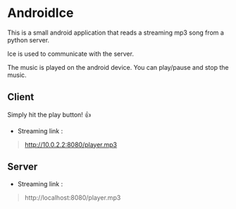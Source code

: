 # AndroidIce
This is a small android application that reads a streaming mp3 song from a python server. 

Ice is used to communicate with the server.

The music is played on the android device. You can play/pause and stop the music.

## Client
Simply hit the play button! :+1:
- Streaming link : 
> http://10.0.2.2:8080/player.mp3

## Server
- Streaming link : 
> http://localhost:8080/player.mp3
